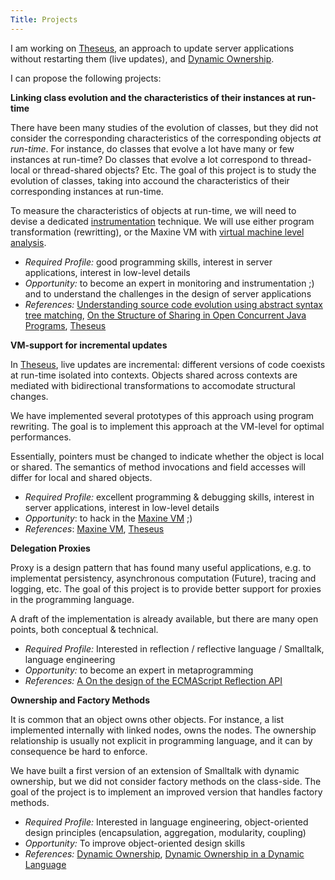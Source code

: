 ```yaml
---
Title: Projects
---
```


I am working on [Theseus](%base_url%/research/Theseus), an approach to update server applications without restarting them (live updates), and [Dynamic Ownership](%base_url%/research/DynamicOwnership).

I can propose the following projects:

**Linking class evolution and the characteristics of their instances at run-time**

There have been many studies of the evolution of classes, but they did not consider the corresponding characteristics of the corresponding objects *at run-time*. For instance, 
do classes that evolve a lot have many or few instances at run-time? Do classes that evolve a lot correspond to thread-local or thread-shared objects? Etc. The goal of this project is to study the evolution of classes, taking into accound the characteristics of their corresponding instances at run-time. 

To measure the characteristics of objects at run-time, we will need to devise a dedicated [instrumentation](http://en.wikipedia.org/wiki/Instrumentation_%28computer_programming%29) technique. We will use either program transformation (rewritting), or the Maxine VM with [virtual machine level analysis](https://wikis.oracle.com/display/MaxineVM/Virtual+Machine+Level+Analysis).


-  *Required Profile:* good programming skills, interest in server applications, interest in low-level details 
-  *Opportunity:* to become an expert in monitoring and instrumentation ;) and to understand the challenges in the design of server applications
-  *References:* [Understanding source code evolution using abstract syntax tree matching](http://portal.acm.org/citation.cfm?id=1083143), [On the Structure of Sharing in Open Concurrent Java Programs](http://www.cs.rpi.edu/~milanova/docs/wcre10.pdf), [Theseus](%base_url%/research/Theseus)

**VM-support for incremental updates**

In [Theseus](%base_url%/research/Theseus), live updates are incremental: different versions of code coexists at run-time isolated into contexts. Objects shared across contexts are mediated with bidirectional transformations to accomodate structural changes.

We have implemented several prototypes of this approach using program rewriting. The goal is to implement this approach at the VM-level for optimal performances.

Essentially, pointers must be changed to indicate whether the object is local or shared. The semantics of method invocations and field accesses will differ for local and shared objects.


-  *Required Profile:* excellent programming & debugging skills, interest in server applications, interest in low-level details 
-  *Opportunity*: to hack in the [Maxine VM](https://wikis.oracle.com/display/MaxineVM/Home) ;)
-  *References*: [Maxine VM](https://wikis.oracle.com/display/MaxineVM/Home), [Theseus](%base_url%/research/Theseus)

**Delegation Proxies**

Proxy is a design pattern that has found many useful applications, e.g. to implementat persistency, asynchronous computation (Future), tracing and logging, etc. The goal of this project is to provide better support for proxies in the programming language. 

A draft of the implementation is already available, but there are many open points, both conceptual & technical. 


-  *Required Profile:* Interested in reflection / reflective language / Smalltalk, language engineering
-  *Opportunity:* to become an expert in metaprogramming
-  *References:* [A On the design of the ECMAScript Reflection API](http://prog.vub.ac.be/~tvcutsem/invokedynamic/esharmony_reflect)

**Ownership and Factory Methods**

It is common that an object owns other objects. For instance, a list implemented internally with linked nodes, owns the nodes. The ownership relationship is usually not explicit in programming language, and it can by consequence be hard to enforce. 

We have built a first version of an extension of Smalltalk with dynamic ownership,  but we did not consider factory methods on the class-side. The goal of the project is to implement an improved version that handles factory methods.


-  *Required Profile:* Interested in language engineering, object-oriented design principles (encapsulation, aggregation, modularity, coupling) 
-  *Opportunity:* To improve object-oriented design skills 
-  *References:* [Dynamic Ownership](%base_url%/research/DynamicOwnership), [Dynamic Ownership in a Dynamic Language](http://scg.unibe.ch/wiki/projects/bachelorsprojects/DynamicOwnership/DynamicOwnershipInDynLang)
 

 
